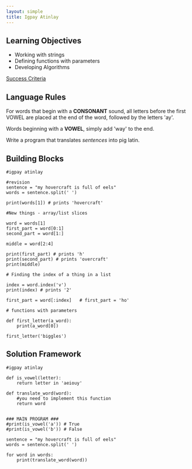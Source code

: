 ```yaml
---
layout: simple
title: Igpay Atinlay
---
```


## Learning Objectives

* Working with strings
* Defining functions with parameters
* Developing Algorithms

[Success Criteria](http://computing.codes/2016/10/10/igpay-atinlay.html)

## Language Rules

For words that begin with a **CONSONANT** sound, all letters before the first VOWEL are placed at the end of the word, followed by the letters 'ay'.

Words beginning with a **VOWEL**, simply add 'way' to the end.

Write a program that translates *sentences* into pig latin.


## Building Blocks

```
#igpay atinlay

#revision
sentence = "my hovercraft is full of eels"
words = sentence.split(' ')

print(words[1]) # prints 'hovercraft'

#New things - array/list slices

word = words[1]
first_part = word[0:1]
second_part = word[1:]

middle = word[2:4]

print(first_part) # prints 'h'
print(second_part) # prints 'overcraft'
print(middle)

# Finding the index of a thing in a list

index = word.index('v')
print(index) # prints '2'

first_part = word[:index]   # first_part = 'ho'

# functions with parameters

def first_letter(a_word):
    print(a_word[0])

first_letter('biggles')
```

## Solution Framework

```
#igpay atinlay

def is_vowel(letter):
    return letter in 'aeiouy'

def translate_word(word):
    #you need to implement this function
    return word


### MAIN PROGRAM ###
#print(is_vowel('a')) # True
#print(is_vowel('b')) # False

sentence = "my hovercraft is full of eels"
words = sentence.split(' ')

for word in words:
    print(translate_word(word))

```

